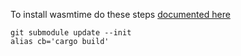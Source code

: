 
To install wasmtime do these steps
[documented here](https://bytecodealliance.github.io/wasmtime/contributing-building.html)

```
git submodule update --init
alias cb='cargo build'
```
